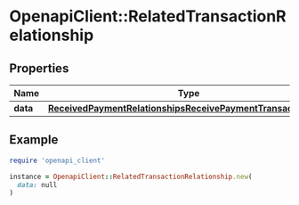 # OpenapiClient::RelatedTransactionRelationship

## Properties

| Name | Type | Description | Notes |
| ---- | ---- | ----------- | ----- |
| **data** | [**ReceivedPaymentRelationshipsReceivePaymentTransactionData**](ReceivedPaymentRelationshipsReceivePaymentTransactionData.md) |  |  |

## Example

```ruby
require 'openapi_client'

instance = OpenapiClient::RelatedTransactionRelationship.new(
  data: null
)
```

